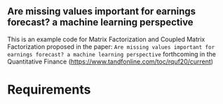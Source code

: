 ## Are missing values important for earnings forecast? a machine learning perspective
This is an example code for Matrix Factorization and Coupled Matrix Factorization proposed in the paper: 
`Are missing values important for earnings forecast? a machine learning perspective` forthcoming in the Quantitative Finance (https://www.tandfonline.com/toc/rquf20/current)

# Requirements 





